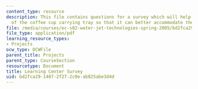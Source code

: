 ```yaml
---
content_type: resource
description: This file contains questions for a survey which will help with the redesign
  of the coffee cup carrying tray so that it can better accommodate the needs.
file: /media/courses/ec-s02-water-jet-technologies-spring-2005/bd2fca2914872f272c0eab825abe3d4d_MITEC_S02S05_learn_center.pdf
file_type: application/pdf
learning_resource_types:
- Projects
ocw_type: OCWFile
parent_title: Projects
parent_type: CourseSection
resourcetype: Document
title: Learning Center Survey
uid: bd2fca29-1487-2f27-2c0e-ab825abe3d4d
---
```

